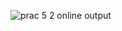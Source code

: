 ![prac 5 2 online output](https://cloud.githubusercontent.com/assets/17029783/14381849/40303a5a-fd3e-11e5-8a98-c271d9054d71.PNG)
